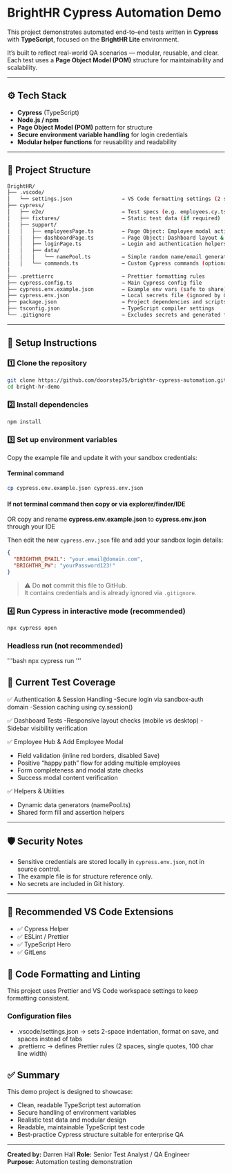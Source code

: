 # BrightHR Cypress Automation Demo

This project demonstrates automated end-to-end tests written in **Cypress** with **TypeScript**, focused on the **BrightHR Lite** environment.

It’s built to reflect real-world QA scenarios — modular, reusable, and clear.  
Each test uses a **Page Object Model (POM)** structure for maintainability and scalability.

---

## ⚙️ Tech Stack

- **Cypress** (TypeScript)
- **Node.js / npm**
- **Page Object Model (POM)** pattern for structure
- **Secure environment variable handling** for login credentials
- **Modular helper functions** for reusability and readability

---

## 🧩 Project Structure

```bash
BrightHR/
├── .vscode/
│   └── settings.json                → VS Code formatting settings (2 spaces)
├── cypress/
│   ├── e2e/                         → Test specs (e.g. employees.cy.ts)
│   ├── fixtures/                    → Static test data (if required)
│   ├── support/
│   │   ├── employeesPage.ts         → Page Object: Employee modal actions/assertions
│   │   ├── dashboardPage.ts         → Page Object: Dashboard layout & navigation
│   │   ├── loginPage.ts             → Login and authentication helpers
│   │   ├── data/
│   │   │   └── namePool.ts          → Simple random name/email generators
│   │   └── commands.ts              → Custom Cypress commands (optional)
│
├── .prettierrc                      → Prettier formatting rules 
├── cypress.config.ts                → Main Cypress config file
├── cypress.env.example.json         → Example env vars (safe to share)
├── cypress.env.json                 → Local secrets file (ignored by Git)
├── package.json                     → Project dependencies and scripts
├── tsconfig.json                    → TypeScript compiler settings
└── .gitignore                       → Excludes secrets and generated files
```

---

## 🧰 Setup Instructions

### 1️⃣ Clone the repository

```bash
git clone https://github.com/doorstep75/brighthr-cypress-automation.git
cd bright-hr-demo
```

### 2️⃣ Install dependencies

```bash
npm install
```

### 3️⃣ Set up environment variables

Copy the example file and update it with your sandbox credentials:

#### Terminal command

```bash
cp cypress.env.example.json cypress.env.json
```

#### If not terminal command then copy or via explorer/finder/IDE

OR copy and rename **cypress.env.example.json** to **cypress.env.json** through your IDE

Then edit the new `cypress.env.json` file and add your sandbox login details:

```json
{
  "BRIGHTHR_EMAIL": "your.email@domain.com",
  "BRIGHTHR_PW": "yourPassword123!"
}
```

> ⚠️ Do **not** commit this file to GitHub.  
> It contains credentials and is already ignored via `.gitignore`.

### 4️⃣ Run Cypress in interactive mode (recommended)

```bash
npx cypress open
```

### Headless run (not recommended)

'''bash
npx cypress run
'''

## 🧪 Current Test Coverage

✅ Authentication & Session Handling
-Secure login via sandbox-auth domain
-Session caching using cy.session()

✅ Dashboard Tests
-Responsive layout checks (mobile vs desktop)
-Sidebar visibility verification

✅ Employee Hub & Add Employee Modal

- Field validation (inline red borders, disabled Save)
- Positive “happy path” flow for adding multiple employees
- Form completeness and modal state checks
- Success modal content verification

✅ Helpers & Utilities

- Dynamic data generators (namePool.ts)
- Shared form fill and assertion helpers

---

## 🛡️ Security Notes

- Sensitive credentials are stored locally in `cypress.env.json`, not in source control.
- The example file is for structure reference only.
- No secrets are included in Git history.

---

## 🧭 Recommended VS Code Extensions

- ✅ Cypress Helper
- ✅ ESLint / Prettier
- ✅ TypeScript Hero
- ✅ GitLens

## 🧹 Code Formatting and Linting

This project uses Prettier and VS Code workspace settings to keep formatting consistent.

### Configuration files

- .vscode/settings.json → sets 2-space indentation, format on save, and spaces instead of tabs
- .prettierrc → defines Prettier rules (2 spaces, single quotes, 100 char line width)

## ✅ Summary

This demo project is designed to showcase:

- Clean, readable TypeScript test automation
- Secure handling of environment variables
- Realistic test data and modular design
- Readable, maintainable TypeScript test code
- Best-practice Cypress structure suitable for enterprise QA

---

**Created by:** Darren Hall
**Role:** Senior Test Analyst / QA Engineer  
**Purpose:** Automation testing demonstration
